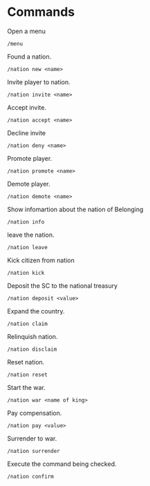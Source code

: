 # Commands  

Open a menu
```
/menu
```

Found a nation.
```
/nation new <name>
```

Invite player to nation.  
```
/nation invite <name>
```

Accept invite.
```
/nation accept <name>
```

Decline invite
```
/nation deny <name>
```

Promote player.  
```
/nation promote <name>
```

Demote player.
```
/nation demote <name>
```
Show infomartion about the nation of Belonging
```
/nation info
```

leave the nation.
```
/nation leave
```

Kick citizen from nation
```
/nation kick
```

Deposit the SC to the national treasury  
```
/nation deposit <value>
```

Expand the country.
```
/nation claim
```

Relinquish nation. 
```
/nation disclaim
```

Reset nation.  
```
/nation reset
```

Start the war.
```
/nation war <name of king>
```

Pay compensation.
```
/nation pay <value>
```

Surrender to war.
```
/nation surrender
```

Execute the command being checked.
```
/nation confirm
```
